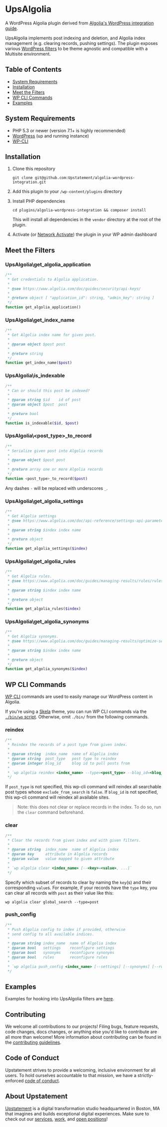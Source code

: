 # UpsAlgolia

A WordPress Algolia plugin derived from [Algolia's WordPress integration guide](https://www.algolia.com/doc/integration/wordpress/getting-started/quick-start/?language=php).

UpsAlgolia implements post indexing and deletion, and Algolia index management (e.g. clearing records, pushing settings). The plugin exposes various [WordPress filters](https://developer.wordpress.org/plugins/hooks/filters/) to be theme agnostic and compatible with a Multisite environment.

## Table of Contents

- [System Requirements](#system-requirements)
- [Installation](#installation)
- [Meet the Filters](#meet-the-filters)
- [WP CLI Commands](#wp-cli-commands)
- [Examples](#examples)

## System Requirements

- PHP 5.3 or newer (version 7.1+ is highly recommended)
- [WordPress](https://codex.wordpress.org/Installing_WordPress) (up and running instance)
- [WP-CLI](https://make.wordpress.org/cli/handbook/installing/)

## Installation

1. Clone this repository

   ```shell
   git clone git@github.com:Upstatement/algolia-wordpress-integration.git
   ```

2. Add this plugin to your `/wp-content/plugins` directory
3. Install PHP dependencies

   ```shell
   cd plugins/algolia-wordpress-integration && composer install
   ```

   This will install all dependencies in the `vendor` directory at the root of the plugin.

4. Activate (or [Network Activate](https://premium.wpmudev.org/manuals/wpmu-manual-2/network-enabling-regular-plugins/)) the plugin in your WP admin dashboard

## Meet the Filters

### UpsAlgolia\get_algolia_application

```php
/**
 * Get credentials to Algolia application.
 *
 * @see https://www.algolia.com/doc/guides/security/api-keys/
 *
 * @return object [ "application_id": string, "admin_key": string ]
 */
function get_algolia_application()
```

### UpsAlgolia\get_index_name

```php
/**
 * Get Algolia index name for given post.
 *
 * @param object $post post
 *
 * @return string
 */
function get_index_name($post)
```

### UpsAlgolia\is_indexable

```php
/**
 * Can or should this post be indexed?
 *
 * @param string $id    id of post
 * @param object $post  post
 *
 * @return bool
 */
function is_indexable($id, $post)
```

### UpsAlgolia\\<post_type>\_to_record

```php
/**
 * Serialize given post into Algolia records
 *
 * @param object $post post
 *
 * @return array one or more Algolia records
 */
function <post_type>_to_record($post)
```

Any dashes `-` will be replaced with underscores `_`.

### UpsAlgolia\get_algolia_settings

```php
/**
 * Get Algolia settings
 * @see https://www.algolia.com/doc/api-reference/settings-api-parameters/
 *
 * @param string $index index name
 *
 * @return object
 */
function get_algolia_settings($index)
```

### UpsAlgolia\get_algolia_rules

```php
/**
 * Get Algolia rules.
 * @see https://www.algolia.com/doc/guides/managing-results/rules/rules-overview/
 *
 * @param string $index index name
 *
 * @return object
 */
function get_algolia_rules($index)
```

### UpsAlgolia\get_algolia_synonyms

```php
/**
 * Get Algolia synonyms.
 * @see https://www.algolia.com/doc/guides/managing-results/optimize-search-results/adding-synonyms/
 *
 * @param string $index index name
 *
 * @return object
 */
function get_algolia_synonyms($index)
```

## WP CLI Commands

[WP CLI](https://wp-cli.org/) commands are used to easily manage our WordPress content in Algolia.

If you're using a [Skela](https://github.com/Upstatement/skela-wp-theme) theme, you can run WP CLI commands via the [`./bin/wp` script](https://github.com/Upstatement/skela-wp-theme/blob/master/bin/wp). Otherwise, omit `./bin/` from the following commands.

### reindex

```php
/**
 * Reindex the records of a post type from given index.
 *
 * @param string  index_name  name of Algolia index
 * @param string  post_type   post type to reindex
 * @param integer blog_id     blog id to pull posts from
 *
 * `wp algolia reindex <index_name> --type=<post_type> --blog_id=<blog_id>`
 */
```

If `post_type` is not specified, this wp-cli command will reindex all searchable post types whose `exclude_from_search` is `false`. If `blog_id` is not specified, this wp-cli command will reindex all available sites.

> Note: this does not clear or replace records in the index. To do so, run the `clear` command beforehand.

### clear

```php
/**
 * Clear the records from given index and with given filters.
 *
 * @param string  index_name  name of Algolia index
 * @param key     attribute in Algolia records
 * @param value   value mapped to given attribute
 *
 * `wp algolia clear <index_name> [--<key>=<value>, ...]`
 */
```

Specify which subset of records to clear by naming the `key`(s) and their corresponding `value`s. For example, if your records have the `type` key, you can clear all records with `post` as their value like this:

```shell
wp algolia clear global_search --type=post
```

### push_config

```php
/**
 * Push Algolia config to index if provided, otherwise
 * send config to all available indices.
 *
 * @param string index_name  name of Algolia index
 * @param bool   settings    reconfigure settings
 * @param bool   synonyms    reconfigure synonyms
 * @param bool   rules       reconfigure rules
 *
 * `wp algolia push_config <index_name> [--settings] [--synonyms] [--rules]`
 */
```

## Examples

Examples for hooking into UpsAlgolia filters are [here](./docs).

## Contributing

We welcome all contributions to our projects! Filing bugs, feature requests, code changes, docs changes, or anything else you'd like to contribute are all more than welcome! More information about contributing can be found in the [contributing guidelines](.github/CONTRIBUTING.md).

## Code of Conduct

Upstatement strives to provide a welcoming, inclusive environment for all users. To hold ourselves accountable to that mission, we have a strictly-enforced [code of conduct](CODE_OF_CONDUCT.md).

## About Upstatement

[Upstatement](https://www.upstatement.com/) is a digital transformation studio headquartered in Boston, MA that imagines and builds exceptional digital experiences. Make sure to check out our [services](https://www.upstatement.com/services/), [work](https://www.upstatement.com/work/), and [open positions](https://www.upstatement.com/jobs/)!
